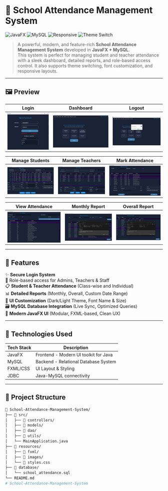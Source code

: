 # 📘 School Attendance Management System

![JavaFX](https://img.shields.io/badge/JavaFX-UI-blue.svg?style=for-the-badge)
![MySQL](https://img.shields.io/badge/Database-MySQL-yellow.svg?style=for-the-badge)
![Responsive](https://img.shields.io/badge/UI-Responsive-brightgreen?style=for-the-badge)
![Theme Switch](https://img.shields.io/badge/Feature-Dark/Light%20Mode-purple?style=for-the-badge)

> A powerful, modern, and feature-rich **School Attendance Management System** developed in **JavaFX + MySQL**.  
> This system is perfect for managing student and teacher attendance with a sleek dashboard, detailed reports, and role-based access control. It also supports theme switching, font customization, and responsive layouts.

---

## 🖼️ Preview

| Login | Dashboard | Logout |
|-------|-----------|--------|
| ![Login](Images/School-Login.png) | ![Dashboard](Images/School-Dashboard.png) | ![Logout](Images/School-Logout.png) |

| Manage Students | Manage Teachers | Mark Attendance |
|-----------------|-----------------|-----------------|
| ![Students](Images/School-Manage-Students.png) | ![Teachers](Images/School-Manage-Teachers.png) | ![Mark Attendance](Images/School-MarkClass-Attendance.png) |

| View Attendance | Monthly Report | Overall Report |
|-----------------|----------------|----------------|
| ![View](Images/School-View-Attendance.png) | ![Monthly](Images/School-Monthly-Attendance-Report.png) | ![Overall](Images/School-Overall-Report.png) |

---

## 🚀 Features

✨ **Secure Login System**  
🔐 Role-based access for Admins, Teachers & Staff  
📋 **Student & Teacher Attendance** (Class-wise and Individual)  
📊 **Detailed Reports** (Monthly, Overall, Custom Date Range)  
🎨 **UI Customization** (Dark/Light Theme, Font Name & Size)  
🗃️ **MySQL Database Integration** (Live Sync, Optimized Queries)  
🧠 **Modern JavaFX UI** (Modular, FXML-based, Clean UX)

---

## 🔧 Technologies Used

| Tech Stack     | Description                                  |
|----------------|----------------------------------------------|
| JavaFX         | Frontend - Modern UI toolkit for Java        |
| MySQL          | Backend - Relational Database System         |
| FXML/CSS       | UI Layout & Styling                          |
| JDBC           | Java-MySQL connectivity                      |

---

## 📂 Project Structure

```bash
📁 School-Attendance-Management-System/
├── 📁 src/
│   ├── 📁 controllers/
│   ├── 📁 models/
│   ├── 📁 dao/
│   ├── 📁 utils/
│   └── MainApplication.java
├── 📁 resources/
│   ├── 📁 fxml/
│   ├── 📁 images/
│   └── 📄 styles.css
├── 📁 database/
│   └── school_attendance.sql
└── README.md
#   S c h o o l - A t t e n d a n c e - M a n a g e m e n t - S y s t e m 
 
 
